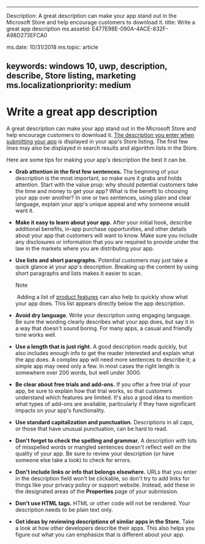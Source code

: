 ﻿---

Description: A great description can make your app stand out in the Microsoft Store and help encourage customers to download it.
title: Write a great app description
ms.assetid: E477E98E-090A-4ACE-832F-A98D273EFCA0

ms.date: 10/31/2018
ms.topic: article


keywords: windows 10, uwp, description, describe, Store listing, marketing
ms.localizationpriority: medium
---

# Write a great app description


A great description can make your app stand out in the Microsoft Store and help encourage customers to download it. [The description you enter when submitting your app](create-app-store-listings.md#description) is displayed in your app's Store listing. The first few lines may also be displayed in search results and algorithm lists in the Store.

Here are some tips for making your app's description the best it can be.

-   **Grab attention in the first few sentences.** The beginning of your description is the most important, so make sure it grabs and holds attention. Start with the value prop: why should potential customers take the time and money to get your app? What is the benefit to choosing your app over another? In one or two sentences, using plain and clear language, explain your app's unique appeal and why someone would want it.
-   **Make it easy to learn about your app.** After your initial hook, describe additional benefits, in-app purchase opportunities, and other details about your app that customers will want to know. Make sure you include any disclosures or information that you are required to provide under the law in the markets where you are distributing your app.
-   **Use lists and short paragraphs.** Potential customers may just take a quick glance at your app's description. Breaking up the content by using short paragraphs and lists makes it easier to scan.

    > [!NOTE]
    > Adding a list of [product features](create-app-store-listings.md#product-features) can also help to quickly show what your app does. This list appears directly below the app description.

-   **Avoid dry language.** Write your description using engaging language. Be sure the wording clearly describes what your app does, but say it in a way that doesn't sound boring. For many apps, a casual and friendly tone works well.
-   **Use a length that is just right.** A good description reads quickly, but also includes enough info to get the reader interested and explain what the app does. A complex app will need more sentences to describe it; a simple app may need only a few. In most cases the right length is somewhere over 200 words, but well under 3000.
-   **Be clear about free trials and add-ons.** If you offer a free trial of your app, be sure to explain how that trial works, so that customers understand which features are limited. It's also a good idea to mention what types of add-ons are available, particularly if they have significant impacts on your app's functionality.
-   **Use standard capitalization and punctuation.** Descriptions in all caps, or those that have unusual punctuation, can be hard to read.
-   **Don't forget to check the spelling and grammar.** A description with lots of misspelled words or mangled sentences doesn't reflect well on the quality of your app. Be sure to review your description (or have someone else take a look) to check for errors.
-   **Don't include links or info that belongs elsewhere.** URLs that you enter in the description field won't be clickable, so don't try to add links for things like your privacy policy or support website. Instead, add these in the designated areas of the **Properties** page of your submission.
-   **Don't use HTML tags.** HTML or other code will not be rendered. Your description needs to be plain text only.
-   **Get ideas by reviewing descriptions of similar apps in the Store.** Take a look at how other developers describe their apps. This also helps you figure out what you can emphasize that is different about your app.

 

 




